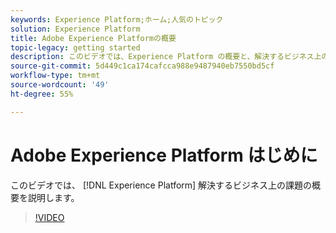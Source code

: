 ```yaml
---
keywords: Experience Platform;ホーム;人気のトピック
solution: Experience Platform
title: Adobe Experience Platformの概要
topic-legacy: getting started
description: このビデオでは、Experience Platform の概要と、解決するビジネス上の課題の概要を簡単に説明します。
source-git-commit: 5d449c1ca174cafcca988e9487940eb7550bd5cf
workflow-type: tm+mt
source-wordcount: '49'
ht-degree: 55%

---
```



# Adobe Experience Platform はじめに

このビデオでは、 [!DNL Experience Platform] 解決するビジネス上の課題の概要を説明します。

>[!VIDEO](https://video.tv.adobe.com/v/32797?quality=12&learn=on)
